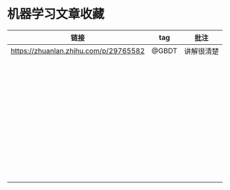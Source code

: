 # 机器学习文章收藏

| 链接                                  | tag   | 批注       |
| ------------------------------------- | ----- | ---------- |
| https://zhuanlan.zhihu.com/p/29765582 | @GBDT | 讲解很清楚 |
|                                       |       |            |
|                                       |       |            |
|                                       |       |            |
|                                       |       |            |
|                                       |       |            |
|                                       |       |            |
|                                       |       |            |
|                                       |       |            |
|                                       |       |            |
|                                       |       |            |
|                                       |       |            |
|                                       |       |            |
|                                       |       |            |
|                                       |       |            |
|                                       |       |            |
|                                       |       |            |
|                                       |       |            |
|                                       |       |            |
|                                       |       |            |
|                                       |       |            |
|                                       |       |            |
|                                       |       |            |
|                                       |       |            |
|                                       |       |            |
|                                       |       |            |
|                                       |       |            |
|                                       |       |            |
|                                       |       |            |
|                                       |       |            |
|                                       |       |            |
|                                       |       |            |
|                                       |       |            |
|                                       |       |            |
|                                       |       |            |
|                                       |       |            |
|                                       |       |            |
|                                       |       |            |
|                                       |       |            |
|                                       |       |            |
|                                       |       |            |
|                                       |       |            |
|                                       |       |            |
|                                       |       |            |
|                                       |       |            |
|                                       |       |            |
|                                       |       |            |
|                                       |       |            |
|                                       |       |            |

